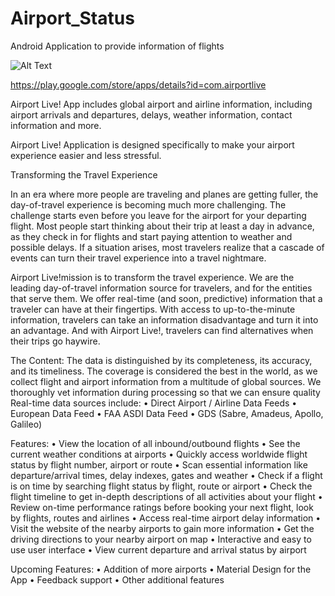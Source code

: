 # Airport_Status
Android Application to provide information of flights

![Alt Text](http://i.imgur.com/7k1gD5D.gif)

https://play.google.com/store/apps/details?id=com.airportlive

Airport Live! App includes global airport and airline information, including airport arrivals and departures, delays, weather information, contact information and more.

Airport Live! Application is designed specifically to make your airport experience easier and less stressful.

Transforming the Travel Experience

In an era where more people are traveling and planes are getting fuller, the day-of-travel experience is becoming much more challenging. The challenge starts even before you leave for the airport for your departing flight. Most people start thinking about their trip at least a day in advance, as they check in for flights and start paying attention to weather and possible delays. If a situation arises, most travelers realize that a cascade of events can turn their travel experience into a travel nightmare.

Airport Live!mission is to transform the travel experience. We are the leading day-of-travel information source for travelers, and for the entities that serve them. We offer real-time (and soon, predictive) information that a traveler can have at their fingertips. With access to up-to-the-minute information, travelers can take an information disadvantage and turn it into an advantage. And with Airport Live!, travelers can find alternatives when their trips go haywire. 

The Content:
The data is distinguished by its completeness, its accuracy, and its timeliness. The coverage is considered the best in the world, as we collect flight and airport information from a multitude of global sources. We thoroughly vet information during processing so that we can ensure quality
 Real-time data sources include:
 • Direct Airport / Airline Data Feeds
 • European Data Feed
 • FAA ASDI Data Feed
 • GDS (Sabre, Amadeus, Apollo, Galileo)

Features:
 • View the location of all inbound/outbound flights
 • See the current weather conditions at airports
 • Quickly access worldwide flight status by flight number, airport or route
 • Scan essential information like departure/arrival times, delay indexes, gates and weather
 • Check if a flight is on time by searching flight status by flight, route or airport
 • Check the flight timeline to get in-depth descriptions of all activities about your flight
 • Review on-time performance ratings before booking your next flight, look by flights, routes and airlines
 • Access real-time airport delay information
 • Visit the website of the nearby airports to gain more information
 • Get the driving directions to your nearby airport on map
 • Interactive and easy to use user interface
 • View current departure and arrival status by airport

Upcoming Features:
 • Addition of more airports 
 • Material Design for the App
 • Feedback support
 • Other additional features
